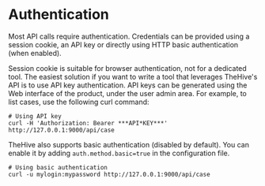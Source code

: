 # Authentication

Most API calls require authentication. Credentials can be provided using a session cookie, an API key or directly using HTTP basic
authentication (when enabled).

Session cookie is suitable for browser authentication, not for a dedicated tool. The easiest solution if you want to
write a tool that leverages TheHive's API is to use API key authentication. API keys can be generated using the Web interface of the product, under the user admin area.
For example, to list cases, use the following curl
command:
```
# Using API key
curl -H 'Authorization: Bearer ***API*KEY***' http://127.0.0.1:9000/api/case
```

TheHive also supports basic authentication (disabled by default). You can enable it by adding `auth.method.basic=true` in the configuration file.
```
# Using basic authentication
curl -u mylogin:mypassword http://127.0.0.1:9000/api/case
```
